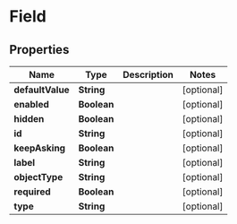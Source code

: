 

# Field


## Properties

| Name | Type | Description | Notes |
|------------ | ------------- | ------------- | -------------|
|**defaultValue** | **String** |  |  [optional] |
|**enabled** | **Boolean** |  |  [optional] |
|**hidden** | **Boolean** |  |  [optional] |
|**id** | **String** |  |  [optional] |
|**keepAsking** | **Boolean** |  |  [optional] |
|**label** | **String** |  |  [optional] |
|**objectType** | **String** |  |  [optional] |
|**required** | **Boolean** |  |  [optional] |
|**type** | **String** |  |  [optional] |



